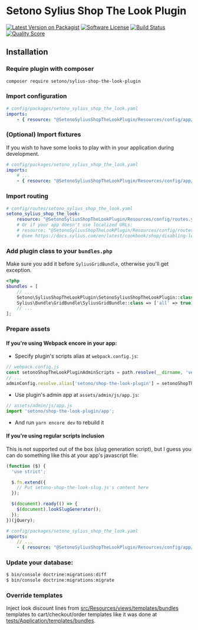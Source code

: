 # Setono Sylius Shop The Look Plugin

[![Latest Version on Packagist][ico-version]][link-packagist]
[![Software License][ico-license]](LICENSE)
[![Build Status][ico-github-actions]][link-github-actions]
[![Quality Score][ico-code-quality]][link-code-quality]

## Installation

### Require plugin with composer

```bash
composer require setono/sylius-shop-the-look-plugin
```

### Import configuration

```yaml
# config/packages/setono_sylius_shop_the_look.yaml
imports:
    - { resource: "@SetonoSyliusShopTheLookPlugin/Resources/config/app/config.yaml" }
```

### (Optional) Import fixtures

If you wish to have some looks to play with in your application during development.

```yaml
# config/packages/setono_sylius_shop_the_look.yaml
imports:
    # ...
    - { resource: "@SetonoSyliusShopTheLookPlugin/Resources/config/app/fixtures.yaml" }
```

### Import routing

```yaml
# config/routes/setono_sylius_shop_the_look.yaml
setono_sylius_shop_the_look:
    resource: "@SetonoSyliusShopTheLookPlugin/Resources/config/routes.yaml"
    # Or if your app doesn't use localized URLs:
    # resource: "@SetonoSyliusShopTheLookPlugin/Resources/config/routes_no_locale.yaml"
    # @see https://docs.sylius.com/en/latest/cookbook/shop/disabling-localised-urls.html
```

### Add plugin class to your `bundles.php`

Make sure you add it before `SyliusGridBundle`, otherwise you'll get exception.

```php
<?php
$bundles = [
    // ...
    Setono\SyliusShopTheLookPlugin\SetonoSyliusShopTheLookPlugin::class => ['all' => true],
    Sylius\Bundle\GridBundle\SyliusGridBundle::class => ['all' => true],
    // ...
];
```

### Prepare assets

#### If you're using Webpack encore in your app:

- Specify plugin's scripts alias at `webpack.config.js`:

```js
// webpack.config.js
const setonoShopTheLookPluginAdminScripts = path.resolve(__dirname, 'vendor/setono/sylius-shop-the-look-plugin/src/Resources/private/admin/js/');
// ...
adminConfig.resolve.alias['setono/shop-the-look-plugin'] = setonoShopTheLookPluginAdminScripts;
```

- Use plugin's admin app at `assets/admin/js/app.js`:

```js
// assets/admin/js/app.js
import 'setono/shop-the-look-plugin/app';
```

- And run `yarn encore dev` to rebuild it

#### If you're using regular scripts inclusion

This is not supported out of the box (slug generation script),
but I guess you can do something like this at your app's javascript file:

```js
(function ($) {
  'use strict';

  $.fn.extend({
    // Put setono-shop-the-look-slug.js's content here
  });

  $(document).ready(() => {
    $(document).lookSlugGenerator();
  });
})(jQuery);
```

```yaml
# config/packages/setono_sylius_shop_the_look.yaml
imports:
    // ...
    - { resource: "@SetonoSyliusShopTheLookPlugin/Resources/config/app/ui/admin.yaml" }
```

### Update your database:

```bash
$ bin/console doctrine:migrations:diff
$ bin/console doctrine:migrations:migrate
```

### Override templates

Inject look discount lines from [src/Resources/views/templates/bundles](src/Resources/views/templates/bundles) templates
to cart/checkout/order templates like it was done at [tests/Application/templates/bundles](tests/Application/templates/bundles).

[ico-version]: https://img.shields.io/packagist/v/setono/sylius-shop-the-look-plugin.svg
[ico-license]: https://img.shields.io/badge/license-MIT-brightgreen.svg
[ico-github-actions]: https://github.com/Setono/SyliusShopTheLookPlugin/workflows/build/badge.svg
[ico-code-quality]: https://img.shields.io/scrutinizer/g/Setono/SyliusShopTheLookPlugin.svg

[link-packagist]: https://packagist.org/packages/setono/sylius-shop-the-look-plugin
[link-github-actions]: https://github.com/Setono/SyliusShopTheLookPlugin/actions
[link-code-quality]: https://scrutinizer-ci.com/g/Setono/SyliusShopTheLookPlugin
